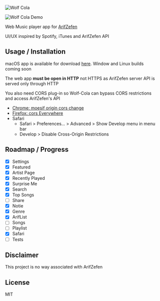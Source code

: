![Wolf Cola](https://raw.githubusercontent.com/utopiaio/wolf-cola/master/artwork/Wolf-Cola.png "Wolf Cola")

![Wolf Cola Demo](https://raw.githubusercontent.com/utopiaio/wolf-cola/master/artwork/Wolf-Cola.jpg "Wolf Cola Demo")

Web Music player app for [ArifZefen](http://www.arifzefen.com)

UI/UX inspired by Spotify, iTunes and ArifZefen API

## Usage / Installation
macOS app is available for download [here](https://github.com/utopiaio/Wolf-Cola/releases/). Window and Linux builds coming soon

The web app **must be open in HTTP** not HTTPS as ArifZefen server API is served only through HTTP

You also need CORS plug-in so Wolf-Cola can bypass CORS restrictions and access ArifZefen's API

- [Chrome: moesif origin cors change](https://chrome.google.com/webstore/detail/moesif-origin-cors-change/digfbfaphojjndkpccljibejjbppifbc)
- [Firefox: cors Everywhere](https://addons.mozilla.org/en-US/firefox/addon/cors-everywhere)
- Safari
  - Safari > Preferences... > Advanced > Show Develop menu in menu bar
  - Develop > Disable Cross-Origin Restrictions

## Roadmap / Progress
- [X] Settings
- [X] Featured
- [X] Artist Page
- [X] Recently Played
- [X] Surprise Me
- [X] Search
- [X] Top Songs
- [ ] Share
- [X] Notie
- [X] Genre
- [X] ArifList
- [ ] Songs
- [ ] Playlist
- [X] Safari
- [ ] Tests

## Disclaimer
This project is no way associated with ArifZefen

## License
MIT
